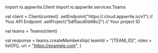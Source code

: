 import io.appwrite.Client
import io.appwrite.services.Teams

val client = Client(context)
    .setEndpoint("https://<REGION>.cloud.appwrite.io/v1") // Your API Endpoint
    .setProject("5df5acd0d48c2") // Your project ID

val teams = Teams(client)

val response = teams.createMembership(
    teamId = "[TEAM_ID]",
    roles = listOf(),
    url = "https://example.com",
)

